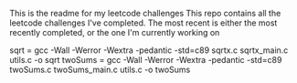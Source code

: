This is the readme for my leetcode challenges
This repo contains all the leetcode challenges I've completed. The most recent
is either  the  most recently completed, or the one I'm currently working on

sqrt = gcc -Wall -Werror -Wextra -pedantic -std=c89 sqrtx.c sqrtx_main.c utils.c -o sqrt
twoSums = gcc -Wall -Werror -Wextra -pedantic -std=c89 twoSums.c twoSums_main.c utils.c -o twoSums
